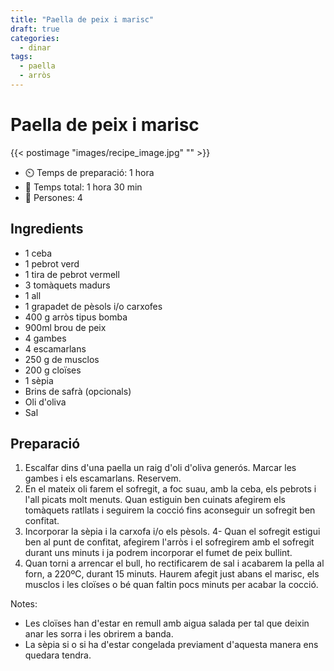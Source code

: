 ```yaml
---
title: "Paella de peix i marisc"
draft: true 
categories: 
  - dinar 
tags: 
  - paella
  - arròs 
---
```


# Paella de peix i marisc 

{{< postimage "images/recipe_image.jpg" "" >}}


- ⏲️  Temps de preparació: 1 hora 
- 🍳 Temps total: 1 hora 30 min 
- 🍴 Persones: 4 

## Ingredients

- 1 ceba
- 1 pebrot verd
- 1 tira de pebrot vermell
- 3 tomàquets madurs
- 1 all
- 1 grapadet de pèsols i/o carxofes 
- 400 g arròs tipus bomba
- 900ml brou de peix
- 4 gambes
- 4 escamarlans
- 250 g de musclos
- 200 g cloïses
- 1 sèpia
- Brins de safrà (opcionals)
- Oli d'oliva
- Sal


## Preparació

1. Escalfar dins d'una paella un raig d'oli d'oliva generós. Marcar les gambes i els escamarlans. Reservem.
2. En el mateix oli farem el sofregit, a foc suau, amb la ceba, els pebrots i l'all picats molt menuts. Quan estiguin ben cuinats afegirem els tomàquets ratllats i seguirem la cocció fins aconseguir un sofregit ben confitat. 
3. Incorporar la sèpia i la carxofa i/o els pèsols.
4- Quan el sofregit estigui ben al punt de confitat, afegirem l'arròs i el sofregirem amb el sofregit durant uns minuts i ja podrem incorporar el fumet de peix bullint.
5. Quan torni a arrencar el bull, ho rectificarem de sal i acabarem la pella al forn, a 220ºC, durant 15 minuts. Haurem afegit just abans el marisc, els musclos i les cloïses o bé quan faltin pocs minuts per acabar la cocció.

Notes:
+ Les cloïses han d'estar en remull amb aigua salada per tal que deixin anar les sorra i les obrirem a banda. 
+ La sèpia si o si ha d'estar congelada previament d'aquesta manera ens quedara tendra. 



